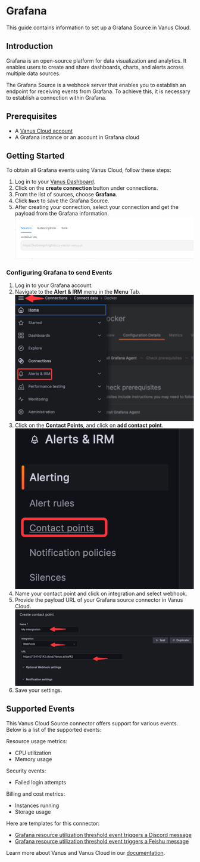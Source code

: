 # Grafana

This guide contains information to set up a Grafana Source in Vanus Cloud.

## Introduction

Grafana is an open-source platform for data visualization and analytics. It enables users to create and share dashboards, charts, and alerts across multiple data sources.

The Grafana Source is a webhook server that enables you to establish an endpoint for receiving events from Grafana. To achieve this, it is necessary to establish a connection within Grafana.

## Prerequisites

- A [Vanus Cloud account](https://cloud.vanus.ai)
- A Grafana instance or an account in Grafana cloud

## Getting Started

To obtain all Grafana events using Vanus Cloud, follow these steps:

1. Log in to your [Vanus Dashboard](https://cloud.vanus.ai/dashboard).
2. Click on the **create connection** button under connections.
3. From the list of sources, choose **Grafana**.
4. Click **`Next`** to save the Grafana Source.
5. After creating your connection, select your connection and get the payload from the Grafana information.
   ![](images/payload.png)

### Configuring Grafana to send Events

1. Log in to your Grafana account.
2. Navigate to the **Alert & IRM** menu in the **Menu** Tab.
   ![img.png](images/img.png)
3. Click on the **Contact Points**, and click on **add contact point**.
   ![img_1.png](images/img_1.png)
4. Name your contact point and click on integration and select webhook.
5. Provide the payload URL of your Grafana source connector in Vanus Cloud.
   ![img_2.png](images/img_2.png)
6. Save your settings.

## Supported Events

This Vanus Cloud Source connector offers support for various events. Below is a list of the supported events:

Resource usage metrics:

- CPU utilization
- Memory usage

Security events:

- Failed login attempts

Billing and cost metrics:

- Instances running
- Storage usage

Here are templates for this connector:

- [Grafana resource utilization threshold event triggers a Discord message](https://cloud.vanustest.com/connections/wizard?source=grafana&sink=discord&id=20230330_1)
- [Grafana resource utilization threshold event triggers a Feishu message](https://cloud.vanustest.com/connections/wizard?source=grafana&sink=feishu&id=20230406_4)

Learn more about Vanus and Vanus Cloud in our [documentation](https://docs.vanus.ai).
